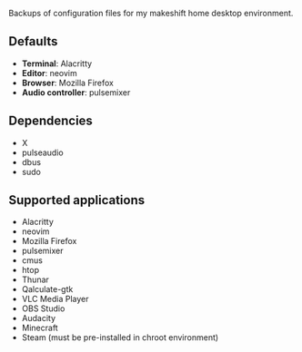 Backups of configuration files for my makeshift home desktop environment.

## Defaults
- **Terminal**: Alacritty
- **Editor**: neovim
- **Browser**: Mozilla Firefox
- **Audio controller**: pulsemixer

## Dependencies
- X
- pulseaudio
- dbus
- sudo

## Supported applications
- Alacritty
- neovim
- Mozilla Firefox
- pulsemixer
- cmus
- htop
- Thunar
- Qalculate-gtk
- VLC Media Player
- OBS Studio
- Audacity
- Minecraft
- Steam (must be pre-installed in chroot environment)
